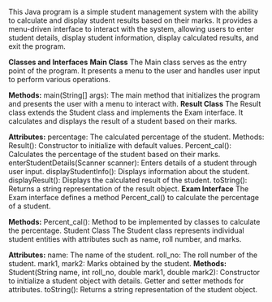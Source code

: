 This Java program is a simple student management system with the ability to calculate and display student results based on their marks. It provides a menu-driven interface to interact with the system, allowing users to enter student details, display student information, display calculated results, and exit the program.

**Classes and Interfaces**
**Main Class**
The Main class serves as the entry point of the program. It presents a menu to the user and handles user input to perform various operations.

**Methods:**
main(String[] args): The main method that initializes the program and presents the user with a menu to interact with.
**Result Class**
The Result class extends the Student class and implements the Exam interface. It calculates and displays the result of a student based on their marks.

**Attributes:**
percentage: The calculated percentage of the student.
Methods:
Result(): Constructor to initialize with default values.
Percent_cal(): Calculates the percentage of the student based on their marks.
enterStudentDetails(Scanner scanner): Enters details of a student through user input.
displayStudentInfo(): Displays information about the student.
displayResult(): Displays the calculated result of the student.
toString(): Returns a string representation of the result object.
**Exam Interface**
The Exam interface defines a method Percent_cal() to calculate the percentage of a student.

**Methods:**
Percent_cal(): Method to be implemented by classes to calculate the percentage.
Student Class
The Student class represents individual student entities with attributes such as name, roll number, and marks.

**Attributes:**
name: The name of the student.
roll_no: The roll number of the student.
mark1, mark2: Marks obtained by the student.
**Methods:**
Student(String name, int roll_no, double mark1, double mark2): Constructor to initialize a student object with details.
Getter and setter methods for attributes.
toString(): Returns a string representation of the student object.
